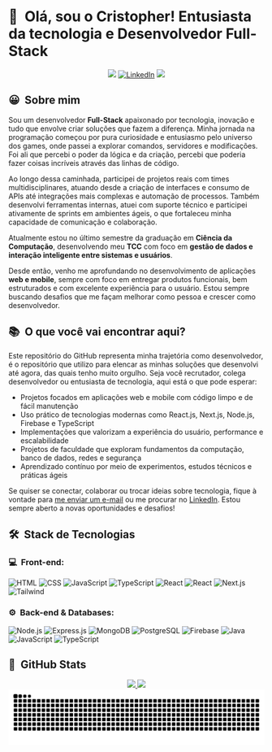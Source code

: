 <h1>👋 &nbsp;Olá, sou o Cristopher! Entusiasta da tecnologia e Desenvolvedor Full-Stack</h1>
<p align="center">
  <a href="https://cristophermartarello.vercel.app/pt" target="_blank"><img src="https://img.shields.io/badge/-Portfolio-8A2BE2?style=for-the-badge&logo=google-chrome&logoColor=white" target="_blank"/></a>
<a href="https://www.linkedin.com/in/cristophermartarello"><img src="https://img.shields.io/badge/-LinkedIn-0077B5?style=for-the-badge&logo=linkedin&logoColor=white" alt="LinkedIn"/></a>
<a href="mailto:crisrossi1313@gmail.com"><img src="https://img.shields.io/badge/-Email-D14836?style=for-the-badge&logo=Gmail&logoColor=white"/></a>
</p>

<h2>😀 &nbsp;Sobre mim </h2>

Sou um desenvolvedor **Full-Stack** apaixonado por tecnologia, inovação e tudo que envolve criar soluções que fazem a diferença. Minha jornada na programação começou por pura curiosidade e entusiasmo pelo universo dos games, onde passei a explorar comandos, servidores e modificações. Foi ali que percebi o poder da lógica e da criação, percebi que poderia fazer coisas incríveis através das linhas de código.

Ao longo dessa caminhada, participei de projetos reais com times multidisciplinares, atuando desde a criação de interfaces e consumo de APIs até integrações mais complexas e automação de processos. Também desenvolvi ferramentas internas, atuei com suporte técnico e participei ativamente de sprints em ambientes ágeis, o que fortaleceu minha capacidade de comunicação e colaboração.

Atualmente estou no último semestre da graduação em **Ciência da Computação**, desenvolvendo meu **TCC** com foco em **gestão de dados e interação inteligente entre sistemas e usuários**.

Desde então, venho me aprofundando no desenvolvimento de aplicações **web e mobile**, sempre com foco em entregar produtos funcionais, bem estruturados e com excelente experiência para o usuário. Estou sempre buscando desafios que me façam melhorar como pessoa e crescer como desenvolvedor.

<h2>📚 &nbsp;O que você vai encontrar aqui?</h2>

Este repositório do GitHub representa minha trajetória como desenvolvedor, é o repositório que utilizo para elencar as minhas soluções que desenvolvi até agora, das quais tenho muito orgulho. Seja você recrutador, colega desenvolvedor ou entusiasta de tecnologia, aqui está o que pode esperar:

- Projetos focados em aplicações web e mobile com código limpo e de fácil manutenção  
- Uso prático de tecnologias modernas como React.js, Next.js, Node.js, Firebase e TypeScript  
- Implementações que valorizam a experiência do usuário, performance e escalabilidade  
- Projetos de faculdade que exploram fundamentos da computação, banco de dados, redes e segurança
- Aprendizado contínuo por meio de experimentos, estudos técnicos e práticas ágeis  

Se quiser se conectar, colaborar ou trocar ideias sobre tecnologia, fique à vontade para <a href="mailto:crisrossi1313@gmail.com">me enviar um e-mail</a> ou me procurar no <a href="https://www.linkedin.com/in/cristophermartarello">LinkedIn</a>. Estou sempre aberto a novas oportunidades e desafios!

<h2> 🛠 &nbsp;Stack de Tecnologias</h2>
<h3>💻 &nbsp;Front-end:</h3>

![HTML](https://img.shields.io/badge/-HTML-333333?style=flat&logo=HTML5)
![CSS](https://img.shields.io/badge/-CSS-333333?style=flat&logo=css3&logoColor=1572B6)
![JavaScript](https://img.shields.io/badge/-JavaScript-333333?style=flat&logo=javascript)
![TypeScript](https://img.shields.io/badge/-TypeScript-333333?style=flat&logo=typescript&logoColor=2D79C7)
![React](https://img.shields.io/badge/-React-333333?style=flat&logo=react)
![React](https://img.shields.io/badge/-React%20Native-333333?style=flat&logo=react)
![Next.js](https://img.shields.io/badge/-Next.js-333333?style=flat&logo=next.js)
![Tailwind](https://img.shields.io/badge/-Tailwind-333333?style=flat&logo=tailwind-css)

<h3>⚙️ &nbsp;Back-end & Databases:</h3>

![Node.js](https://img.shields.io/badge/-Node.js-333333?style=flat&logo=node.js)
![Express.js](https://img.shields.io/badge/-Express.js-333333?style=flat&logo=express)
![MongoDB](https://img.shields.io/badge/-MongoDB-333333?style=flat&logo=mongodb)
![PostgreSQL](https://img.shields.io/badge/-PostgreSQL-333333?style=flat&logo=postgresql)
![Firebase](https://img.shields.io/badge/-Firebase-333333?style=flat&logo=firebase)
![Java](https://img.shields.io/badge/-Java-333333?style=flat&logo=openjdk&logoColor=white)
![JavaScript](https://img.shields.io/badge/-JavaScript-333333?style=flat&logo=javascript)
![TypeScript](https://img.shields.io/badge/-TypeScript-333333?style=flat&logo=typescript)

<h2>🚀 &nbsp;GitHub Stats</h2>

<div align="center">
  <a href="https://github.com/CristopherMartarello">
  <img height="150em" src="https://github-readme-stats.vercel.app/api?username=CristopherMartarello&show_icons=true&theme=tokyonight&include_all_commits=true&count_private=true"/>
  <img height="150em" src="https://github-readme-stats.vercel.app/api/top-langs/?username=CristopherMartarello&layout=compact&langs_count=7&theme=tokyonight"/>
</div>

  <picture>
    <source media="(prefers-color-scheme: dark)" srcset="https://raw.githubusercontent.com/CristopherMartarello/CristopherMartarello/output/github-contribution-grid-snake-dark.svg">
    <source media="(prefers-color-scheme: light)" srcset="https://raw.githubusercontent.com/CristopherMartarello/CristopherMartarello/output/github-contribution-grid-snake.svg">
    <img alt="github contribution grid snake animation" src="https://raw.githubusercontent.com/CristopherMartarello/CristopherMartarello/output/github-contribution-grid-snake.svg">
  </picture>
